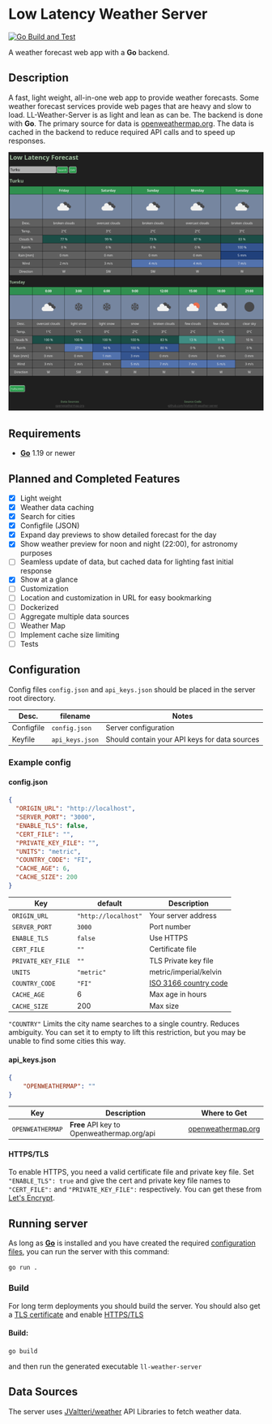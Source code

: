 # Low Latency Weather Server

[![Go Build and Test](https://github.com/JValtteri/ll-weather-server/actions/workflows/name:%20go-test.yaml/badge.svg)](https://github.com/JValtteri/ll-weather-server/actions/workflows/name:%20go-test.yaml)

A weather forecast web app with a **Go** backend.

## Description

A fast, light weight, all-in-one web app to provide weather forecasts. Some weather forecast services provide web pages that are heavy and slow to load. LL-Weather-Server is as light and lean as can be. The backend is done with **Go**. The primary source for data is [openweathermap.org](https://openweathermap.org/api). The data is cached in the backend to reduce required API calls and to speed up responses.

![screenshot](screenshots/LLForecast_small.png)

## Requirements

- [**Go**](https://go.dev/) 1.19 or newer

## Planned and Completed Features

- [x] Light weight
- [x] Weather data caching
- [x] Search for cities
- [x] Configfile (JSON)
- [x] Expand day previews to show detailed forecast for the day
- [x] Show weather preview for noon and night (22:00), for astronomy purposes
- [ ] Seamless update of data, but cached data for lighting fast initial response
- [x] Show at a glance
- [ ] Customization
- [ ] Location and customization in URL for easy bookmarking
- [ ] Dockerized
- [ ] Aggregate multiple data sources
- [ ] Weather Map
- [ ] Implement cache size limiting
- [ ] Tests

## Configuration

Config files `config.json` and `api_keys.json` should be placed in the server root directory.

| Desc. | filename | Notes |
| -- | -- | -- |
| Configfile | `config.json` | Server configuration |
| Keyfile | `api_keys.json` | Should contain your API keys for data sources |

### Example config

#### config.json
```json
{
  "ORIGIN_URL": "http://localhost",
  "SERVER_PORT": "3000",
  "ENABLE_TLS": false,
  "CERT_FILE": "",
  "PRIVATE_KEY_FILE": "",
  "UNITS": "metric",
  "COUNTRY_CODE": "FI",
  "CACHE_AGE": 6,
  "CACHE_SIZE": 200
}
```

| Key | default | Description |
| -- | -- | -- |
| `ORIGIN_URL` | `"http://localhost"` | Your server address |
| `SERVER_PORT` | `3000` | Port number |
| `ENABLE_TLS` | `false` | Use HTTPS |
| `CERT_FILE` | `""` | Certificate file |
| `PRIVATE_KEY_FILE` | `""` | TLS Private key file |
| `UNITS` | `"metric"` | metric/imperial/kelvin |
| `COUNTRY_CODE` | `"FI"` | [ISO 3166 country code](https://en.wikipedia.org/wiki/List_of_ISO_3166_country_codes) |
| `CACHE_AGE` | 6 | Max age in hours |
| `CACHE_SIZE` | 200 | Max size |

`"COUNTRY"` Limits the city name searches to a single country. Reduces ambiguity. You can set it to empty to lift this restriction, but you may be unable to find some cities this way.

#### api_keys.json

```json
{
    "OPENWEATHERMAP": ""
}
```

| Key | Description | Where to Get |
| -- | -- | -- |
| `OPENWEATHERMAP` | **Free** API key to Openweathermap.org/api | [openweathermap.org](https://openweathermap.org/price) |

#### HTTPS/TLS

To enable HTTPS, you need a valid certificate file and private key file.
Set `"ENABLE_TLS": true` and give the cert and private key file names to `"CERT_FILE":` and `"PRIVATE_KEY_FILE":` respectively.
You can get these from [Let's Encrypt](https://letsencrypt.org/getting-started/).

## Running server

As long as [**Go**](https://go.dev/) is installed and you have created the required [configuration files](#configuration), you can run the server with this command:
```
go run .
```

### Build

For long term deployments you should build the server. You should also get a [TLS certificate]((#httpstls)) and enable [HTTPS/TLS](#httpstls)

#### Build:
```
go build
```

and then run the generated executable `ll-weather-server`

## Data Sources

The server uses [JValtteri/weather](https://github.com/JValtteri/weather/) API Libraries to fetch weather data.
